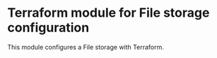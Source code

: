 # Terraform module for File storage configuration

This module configures a File storage with Terraform.
